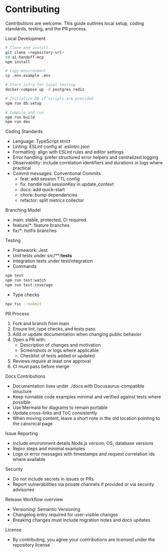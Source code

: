 # Contributing

Contributions are welcome. This guide outlines local setup, coding standards, testing, and the PR process.

Local Development
```bash
# Clone and install
git clone <repository-url>
cd ai-handoff-mcp
npm install

# Copy environment
cp .env.example .env

# Start infra for local testing
docker-compose up -d postgres redis

# Initialize DB if scripts are provided
npm run db:setup

# Compile and run
npm run build
npm run dev
```

Coding Standards
- Language: TypeScript strict
- Linting: ESLint config at .eslintrc.json
- Formatting: align with ESLint rules and editor settings
- Error handling: prefer structured error helpers and centralized logging
- Observability: include correlation identifiers and durations in logs where practical
- Commit messages: Conventional Commits
  - feat: add session TTL config
  - fix: handle null sessionKey in update_context
  - docs: add quick-start
  - chore: bump dependencies
  - refactor: split metrics collector

Branching Model
- main: stable, protected, CI required
- feature/*: feature branches
- fix/*: hotfix branches

Testing
- Framework: Jest
- Unit tests under src/**/__tests__
- Integration tests under test/integration
- Commands
```bash
npm test
npm run test:watch
npm run test:coverage
```
- Type checks
```bash
npx tsc --noEmit
```

PR Process
1. Fork and branch from main
2. Ensure lint, type checks, and tests pass
3. Add or update documentation when changing public behavior
4. Open a PR with:
   - Description of changes and motivation
   - Screenshots or logs where applicable
   - Checklist of tests added or updated
5. Reviews require at least one approval
6. CI must pass before merge

Docs Contributions
- Documentation lives under ./docs with Docusaurus-compatible structure
- Keep runnable code examples minimal and verified against tests where possible
- Use Mermaid for diagrams to remain portable
- Update cross-links and ToC consistently
- When moving content, leave a short note in the old location pointing to the canonical page

Issue Reporting
- Include environment details Node.js version, OS, database versions
- Repro steps and minimal examples
- Logs or error messages with timestamps and request correlation ids where available

Security
- Do not include secrets in issues or PRs
- Report vulnerabilities via private channels if provided or via security advisories

Release Workflow overview
- Versioning: Semantic Versioning
- Changelog entry required for user-visible changes
- Breaking changes must include migration notes and docs updates

License
- By contributing, you agree your contributions are licensed under the repository license